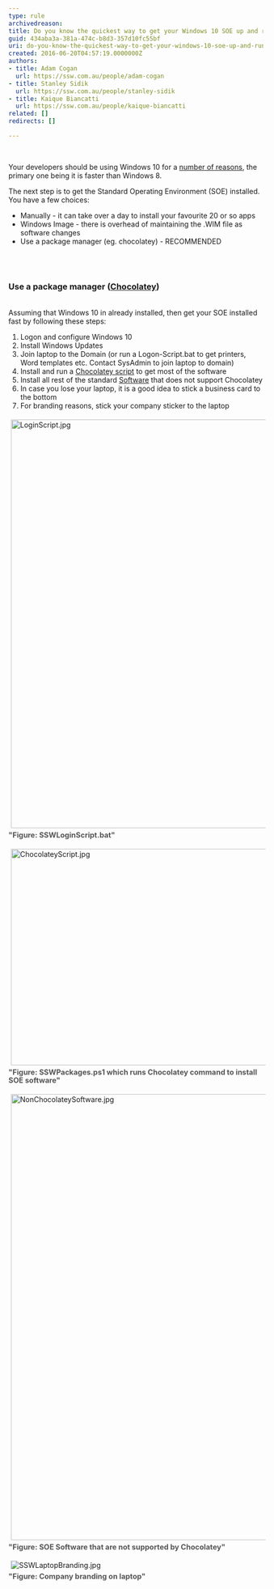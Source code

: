 ```yaml
---
type: rule
archivedreason: 
title: Do you know the quickest way to get your Windows 10 SOE up and running?
guid: 434aba3a-381a-474c-b8d3-357d10fc55bf
uri: do-you-know-the-quickest-way-to-get-your-windows-10-soe-up-and-running
created: 2016-06-20T04:57:19.0000000Z
authors:
- title: Adam Cogan
  url: https://ssw.com.au/people/adam-cogan
- title: Stanley Sidik
  url: https://ssw.com.au/people/stanley-sidik
- title: Kaique Biancatti
  url: https://ssw.com.au/people/kaique-biancatti
related: []
redirects: []

---
```



​<p>​Your developers should be using Windows 10 for a <a href="http&#58;//au.pcmag.com/windows-10-preview-release-date-news-features/35511/feature/10-reasons-to-upgrade-to-windows-10"><span lang="EN-US" style="text-decoration&#58;underline;">number of reasons</span></a>, the primary one being it is faster than Windows 8. </p><p>The next step is to get the Standard Operating Environment (SOE) installed. You have a few choices&#58;</p><ul><li>Manually - it can take over a day to install your favourite 20 or so apps</li><li>Windows Image - there is overhead of maintaining the .WIM file as software changes</li><li>Use a package manager (eg. chocolatey) - RECOMMENDED</li></ul>
<br><excerpt class='endintro'></excerpt><br>
<h3 class="ssw15-rteElement-H3">​Use a package manager (<a href="/_layouts/15/FIXUPREDIRECT.ASPX?WebId=3dfc0e07-e23a-4cbb-aac2-e778b71166a2&amp;TermSetId=07da3ddf-0924-4cd2-a6d4-a4809ae20160&amp;TermId=c4c72062-a59d-44fc-8101-8ee008f3ca05">Chocolatey​</a>)&#160;</h3>
<br>Assuming that Windows 10 in already installed, then get your SOE installed fast by following these steps&#58; 
<ol style="list-style-type&#58;decimal;"><li>Logon and configure Windows 10</li><li>Install Windows Updates​​​</li><li>Join&#160;laptop to&#160;the Domain (or run a Logon-Script.bat to get printers, Word templates etc. Contact SysAdmin to join laptop to domain)<br></li><li>Install and run&#160;a 
      <a href="https&#58;//sugarlearning.com/companies/SSW/items/8159/it-infrastructure-configure-your-laptop">Chocolatey script</a> to get most of the software</li><li>Install all rest of the standard 
      <a href="https&#58;//sugarlearning.com/companies/SSW/items/8159/it-infrastructure-configure-your-laptop">Software</a> that does not&#160;support Chocolatey</li><li>In case you lose your laptop, it is a good idea to stick a business card to the bottom </li><li>For branding reasons, stick your company sticker to the laptop</li></ol><p></p><dl class="image"><dt>
      <img src="/SiteAssets/do-you-know-the-quickest-way-to-get-your-windows-10-soe-up-and-running/LoginScript.jpg" alt="LoginScript.jpg" style="margin&#58;5px;width&#58;808px;" />​<span style="color&#58;#555555;font-size&#58;0.9rem;font-weight&#58;bold;line-height&#58;16px;">&quot;Figure&#58; SSWLoginScript.bat&quot;</span> </dt></dl><p></p><dl class="image"><dt>
      <img src="/SiteAssets/do-you-know-the-quickest-way-to-get-your-windows-10-soe-up-and-running/ChocolateyScript.jpg" alt="ChocolateyScript.jpg" style="margin&#58;5px;width&#58;808px;height&#58;428px;" />​<span style="color&#58;#555555;font-size&#58;0.9rem;font-weight&#58;bold;line-height&#58;16px;">&quot;Figure&#58; SSWPackages.ps1 which runs Chocolatey command to install SOE&#160;software&quot;</span> </dt></dl><dl class="image"><dt> 
      <img src="/SiteAssets/do-you-know-the-quickest-way-to-get-your-windows-10-soe-up-and-running/NonChocolateyApp.jpg" alt="NonChocolateySoftware.jpg" style="margin&#58;5px;width&#58;882px;" />
   </dt><dt>
      <span style="color&#58;#555555;font-size&#58;14.4px;font-weight&#58;bold;line-height&#58;16px;">&quot;Figure&#58; SOE Software that are not supported by&#160;Chocolatey&quot;</span>​ </dt></dl><dl class="image"><dt>
<img src="/SiteAssets/do-you-know-the-quickest-way-to-get-your-windows-10-soe-up-and-running/SSWLaptopBranding.jpg" alt="SSWLaptopBranding.jpg" style="margin&#58;5px;" />
</dt><dt>
 <span style="color&#58;#555555;font-size&#58;14.4px;font-weight&#58;bold;line-height&#58;16px;">&quot;Figure&#58; Company&#160;branding on&#160;laptop&quot;</span>​<br></dt></dl>


